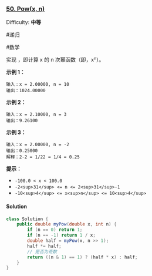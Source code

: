 ### [50. Pow(x, n)](https://leetcode-cn.com/problems/powx-n/)

Difficulty: **中等**

#递归  

#数学


实现  ，即计算 x 的 n 次幂函数（即，x<sup><span style="font-size: 10.8333px; display: inline;">n</span></sup>）。

**示例 1：**

```
输入：x = 2.00000, n = 10
输出：1024.00000
```

**示例 2：**

```
输入：x = 2.10000, n = 3
输出：9.26100
```

**示例 3：**

```
输入：x = 2.00000, n = -2
输出：0.25000
解释：2-2 = 1/22 = 1/4 = 0.25
```

**提示：**

*   `-100.0 < x < 100.0`
*   `-2<sup>31</sup> <= n <= 2<sup>31</sup>-1`
*   `-10<sup>4</sup> <= x<sup>n</sup> <= 10<sup>4</sup>`


#### Solution

```java
class Solution {
    public double myPow(double x, int n) {
        if (n == 0) return 1;
        if (n == -1) return 1 / x;
        double half = myPow(x, n >> 1);
        half *= half;
        // 是否为奇数
        return ((n & 1) == 1) ? (half * x) : half;
    }
}
```